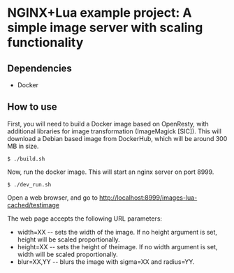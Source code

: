 
# NGINX+Lua example project: A simple image server with scaling functionality

## Dependencies
* Docker

## How to use

First, you will need to build a Docker image based on OpenResty, with additional libraries for image transformation (ImageMagick [SIC]).
This will download a Debian based image from DockerHub, which will be around 300 MB in size.
```
$ ./build.sh
```

Now, run the docker image. This will start an nginx server on port 8999.
```
$ ./dev_run.sh
```

Open a web browser, and go to [http://localhost:8999/images-lua-cached/testimage](http://localhost:8999/images-lua-cached/testimage)

The web page accepts the following URL parameters:
* width=XX -- sets the width of the image. If no height argument is set, height will be scaled proportionally.
* height=XX -- sets the height of theimage. If no width argument  is set, width will be scaled proportionally.
* blur=XX,YY -- blurs the image with sigma=XX and radius=YY.

